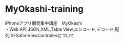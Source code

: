 # MyOkashi-training
iPhoneアプリ開発集中講座　MyOkashi  
・Web API,JSON,XML,Table View,エンコード,デコード,配列,SFSafariViewControllerについて
